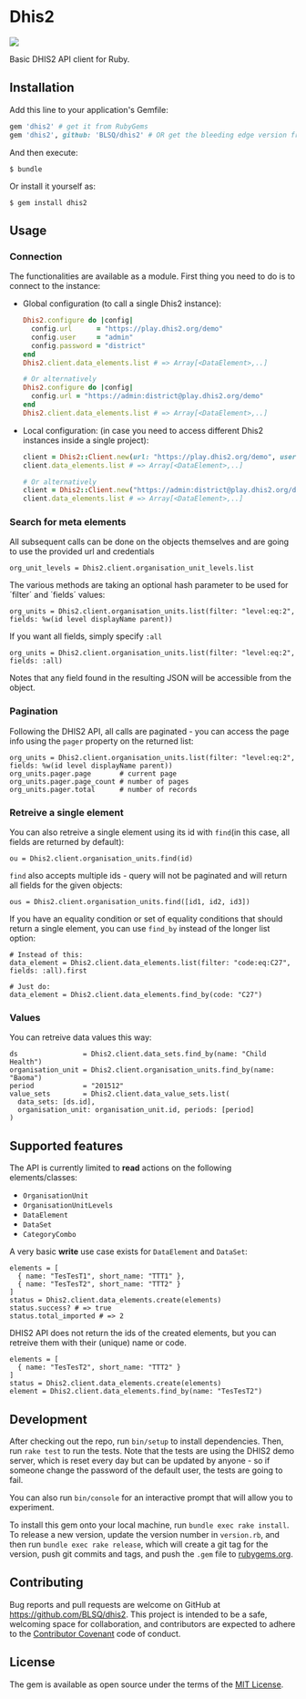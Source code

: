 # Dhis2

<a href="https://codeclimate.com/github/BLSQ/dhis2"><img src="https://codeclimate.com/github/BLSQ/dhis2/badges/gpa.svg" /></a>

Basic DHIS2 API client for Ruby.

## Installation

Add this line to your application's Gemfile:

```ruby
gem 'dhis2' # get it from RubyGems
gem 'dhis2', github: 'BLSQ/dhis2' # OR get the bleeding edge version from github
```

And then execute:

    $ bundle

Or install it yourself as:

    $ gem install dhis2

## Usage

### Connection

The functionalities are available as a module. First thing you need to do is to connect to the instance:

* Global configuration (to call a single Dhis2 instance):

  ```ruby 
  Dhis2.configure do |config|
    config.url      = "https://play.dhis2.org/demo"
    config.user     = "admin"
    config.password = "district"
  end
  Dhis2.client.data_elements.list # => Array[<DataElement>,..]

  # Or alternatively
  Dhis2.configure do |config|
    config.url = "https://admin:district@play.dhis2.org/demo"
  end
  Dhis2.client.data_elements.list # => Array[<DataElement>,..]
  ```

* Local configuration: (in case you need to access different Dhis2 instances inside a single project):
  
  ```ruby 
  client = Dhis2::Client.new(url: "https://play.dhis2.org/demo", user: "admin", password: "district")
  client.data_elements.list # => Array[<DataElement>,..]

  # Or alternatively
  client = Dhis2::Client.new("https://admin:district@play.dhis2.org/demo")
  client.data_elements.list # => Array[<DataElement>,..]
  ```

### Search for meta elements

All subsequent calls can be done on the objects themselves and are going to use the provided url and credentials

    org_unit_levels = Dhis2.client.organisation_unit_levels.list

The various methods are taking an optional hash parameter to be used for ´filter´ and ´fields´ values:

    org_units = Dhis2.client.organisation_units.list(filter: "level:eq:2", fields: %w(id level displayName parent))

If you want all fields, simply specify `:all`

    org_units = Dhis2.client.organisation_units.list(filter: "level:eq:2", fields: :all)

Notes that any field found in the resulting JSON will be accessible from the object.

### Pagination

Following the DHIS2 API, all calls are paginated - you can access the page info using the `pager` property on the returned list:

    org_units = Dhis2.client.organisation_units.list(filter: "level:eq:2", fields: %w(id level displayName parent))
    org_units.pager.page       # current page
    org_units.pager.page_count # number of pages 
    org_units.pager.total      # number of records

### Retreive a single element

You can also retreive a single element using its id with `find`(in this case, all fields are returned by default):

    ou = Dhis2.client.organisation_units.find(id)

`find` also accepts multiple ids - query will not be paginated and will return all fields for the given objects:

    ous = Dhis2.client.organisation_units.find([id1, id2, id3])

If you have an equality condition or set of equality conditions that should return a single element, you can use `find_by` instead of the longer list option:

    # Instead of this:
    data_element = Dhis2.client.data_elements.list(filter: "code:eq:C27", fields: :all).first

    # Just do:
    data_element = Dhis2.client.data_elements.find_by(code: "C27")

### Values

You can retreive data values this way:

    ds                = Dhis2.client.data_sets.find_by(name: "Child Health")
    organisation_unit = Dhis2.client.organisation_units.find_by(name: "Baoma")
    period            = "201512"
    value_sets        = Dhis2.client.data_value_sets.list(
      data_sets: [ds.id], 
      organisation_unit: organisation_unit.id, periods: [period]
    )

## Supported features

The API is currently limited to **read** actions on the following elements/classes:

* `OrganisationUnit`
* `OrganisationUnitLevels`
* `DataElement`
* `DataSet`
* `CategoryCombo`

A very basic **write** use case exists for `DataElement` and `DataSet`:

    elements = [
      { name: "TesTesT1", short_name: "TTT1" },
      { name: "TesTesT2", short_name: "TTT2" }
    ]
    status = Dhis2.client.data_elements.create(elements)
    status.success? # => true
    status.total_imported # => 2

DHIS2 API does not return the ids of the created elements, but you can retreive them with their (unique) name or code.

    elements = [
      { name: "TesTesT2", short_name: "TTT2" }
    ]
    status = Dhis2.client.data_elements.create(elements)
    element = Dhis2.client.data_elements.find_by(name: "TesTesT2")

## Development

After checking out the repo, run `bin/setup` to install dependencies. Then, run `rake test` to run the tests. Note that the tests are using the DHIS2 demo server, which is reset every day but can be updated by anyone - so if someone change the password of the default user, the tests are going to fail.

You can also run `bin/console` for an interactive prompt that will allow you to experiment.

To install this gem onto your local machine, run `bundle exec rake install`. To release a new version, update the version number in `version.rb`, and then run `bundle exec rake release`, which will create a git tag for the version, push git commits and tags, and push the `.gem` file to [rubygems.org](https://rubygems.org).

## Contributing

Bug reports and pull requests are welcome on GitHub at https://github.com/BLSQ/dhis2. This project is intended to be a safe, welcoming space for collaboration, and contributors are expected to adhere to the [Contributor Covenant](http://contributor-covenant.org) code of conduct.

## License

The gem is available as open source under the terms of the [MIT License](http://opensource.org/licenses/MIT).
